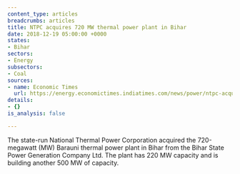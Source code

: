 ```yaml
---
content_type: articles
breadcrumbs: articles
title: NTPC acquires 720 MW thermal power plant in Bihar
date: 2018-12-19 05:00:00 +0000
states:
- Bihar
sectors:
- Energy
subsectors:
- Coal
sources:
- name: Economic Times
  url: https://energy.economictimes.indiatimes.com/news/power/ntpc-acquires-720-mw-barauni-thermal-power-plant-in-bihar/67115504
details:
- {}
is_analysis: false

---
```

The state-run National Thermal Power Corporation acquired the 720-megawatt (MW) Barauni thermal power plant in Bihar from the Bihar State Power Generation Company Ltd. The plant has 220 MW capacity and is building another 500 MW of capacity.